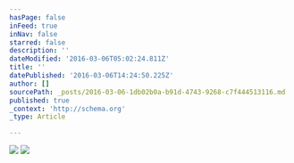 ```yaml
---
hasPage: false
inFeed: true
inNav: false
starred: false
description: ''
dateModified: '2016-03-06T05:02:24.811Z'
title: ''
datePublished: '2016-03-06T14:24:50.225Z'
author: []
sourcePath: _posts/2016-03-06-1db02b0a-b91d-4743-9268-c7f444513116.md
published: true
_context: 'http://schema.org'
_type: Article

---
```

![](https://the-grid-user-content.s3-us-west-2.amazonaws.com/b7ed6d88-0717-49c6-ab8d-4944d4e1c187.jpg)
![](https://the-grid-user-content.s3-us-west-2.amazonaws.com/c5e8da76-8e3f-4e1f-8af4-dbcb1c1fb41d.jpg)